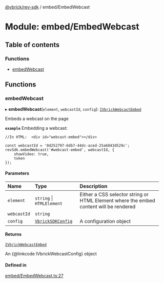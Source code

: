 [@vbrick/rev-sdk](../README.md) / embed/EmbedWebcast

# Module: embed/EmbedWebcast

## Table of contents

### Functions

- [embedWebcast](embed_EmbedWebcast.md#embedwebcast)

## Functions

### embedWebcast

▸ **embedWebcast**(`element`, `webcastId`, `config`): [`IVbrickWebcastEmbed`](../interfaces/embed_IVbrickApi.IVbrickWebcastEmbed.md)

Embeds a webcast on the page

**`example`**
Embedding a webcast:
```
//In HTML:  <div id="webcast-embed"></div>

const webcastId = '0d252797-6db7-44dc-aced-25a6843d529c';
revSdk.embedWebcast('#webcast-embed', webcastId, {
    showVideo: true,
    token
});
```

#### Parameters

| Name | Type | Description |
| :------ | :------ | :------ |
| `element` | `string` \| `HTMLElement` | Either a CSS selector string or HTML Element where the embed content will be rendered |
| `webcastId` | `string` |  |
| `config` | [`VbrickSDKConfig`](../interfaces/VbrickSDK.VbrickSDKConfig.md) | A configuration object |

#### Returns

[`IVbrickWebcastEmbed`](../interfaces/embed_IVbrickApi.IVbrickWebcastEmbed.md)

An {@linkcode IVbrickWebcastConfig} object

#### Defined in

[embed/EmbedWebcast.ts:27](https://github.com/vbrick/rev-sdk-js/blob/c8dd2aa/src/embed/EmbedWebcast.ts#L27)
